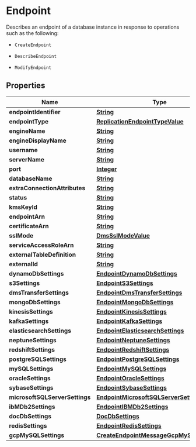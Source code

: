 

# Endpoint

<p>Describes an endpoint of a database instance in response to operations such as the following:</p> <ul> <li> <p> <code>CreateEndpoint</code> </p> </li> <li> <p> <code>DescribeEndpoint</code> </p> </li> <li> <p> <code>ModifyEndpoint</code> </p> </li> </ul>

## Properties

| Name | Type | Description | Notes |
|------------ | ------------- | ------------- | -------------|
|**endpointIdentifier** | [**String**](String.md) |  |  [optional] |
|**endpointType** | [**ReplicationEndpointTypeValue**](ReplicationEndpointTypeValue.md) |  |  [optional] |
|**engineName** | [**String**](String.md) |  |  [optional] |
|**engineDisplayName** | [**String**](String.md) |  |  [optional] |
|**username** | [**String**](String.md) |  |  [optional] |
|**serverName** | [**String**](String.md) |  |  [optional] |
|**port** | [**Integer**](Integer.md) |  |  [optional] |
|**databaseName** | [**String**](String.md) |  |  [optional] |
|**extraConnectionAttributes** | [**String**](String.md) |  |  [optional] |
|**status** | [**String**](String.md) |  |  [optional] |
|**kmsKeyId** | [**String**](String.md) |  |  [optional] |
|**endpointArn** | [**String**](String.md) |  |  [optional] |
|**certificateArn** | [**String**](String.md) |  |  [optional] |
|**sslMode** | [**DmsSslModeValue**](DmsSslModeValue.md) |  |  [optional] |
|**serviceAccessRoleArn** | [**String**](String.md) |  |  [optional] |
|**externalTableDefinition** | [**String**](String.md) |  |  [optional] |
|**externalId** | [**String**](String.md) |  |  [optional] |
|**dynamoDbSettings** | [**EndpointDynamoDbSettings**](EndpointDynamoDbSettings.md) |  |  [optional] |
|**s3Settings** | [**EndpointS3Settings**](EndpointS3Settings.md) |  |  [optional] |
|**dmsTransferSettings** | [**EndpointDmsTransferSettings**](EndpointDmsTransferSettings.md) |  |  [optional] |
|**mongoDbSettings** | [**EndpointMongoDbSettings**](EndpointMongoDbSettings.md) |  |  [optional] |
|**kinesisSettings** | [**EndpointKinesisSettings**](EndpointKinesisSettings.md) |  |  [optional] |
|**kafkaSettings** | [**EndpointKafkaSettings**](EndpointKafkaSettings.md) |  |  [optional] |
|**elasticsearchSettings** | [**EndpointElasticsearchSettings**](EndpointElasticsearchSettings.md) |  |  [optional] |
|**neptuneSettings** | [**EndpointNeptuneSettings**](EndpointNeptuneSettings.md) |  |  [optional] |
|**redshiftSettings** | [**EndpointRedshiftSettings**](EndpointRedshiftSettings.md) |  |  [optional] |
|**postgreSQLSettings** | [**EndpointPostgreSQLSettings**](EndpointPostgreSQLSettings.md) |  |  [optional] |
|**mySQLSettings** | [**EndpointMySQLSettings**](EndpointMySQLSettings.md) |  |  [optional] |
|**oracleSettings** | [**EndpointOracleSettings**](EndpointOracleSettings.md) |  |  [optional] |
|**sybaseSettings** | [**EndpointSybaseSettings**](EndpointSybaseSettings.md) |  |  [optional] |
|**microsoftSQLServerSettings** | [**EndpointMicrosoftSQLServerSettings**](EndpointMicrosoftSQLServerSettings.md) |  |  [optional] |
|**ibMDb2Settings** | [**EndpointIBMDb2Settings**](EndpointIBMDb2Settings.md) |  |  [optional] |
|**docDbSettings** | [**DocDbSettings**](DocDbSettings.md) |  |  [optional] |
|**redisSettings** | [**EndpointRedisSettings**](EndpointRedisSettings.md) |  |  [optional] |
|**gcpMySQLSettings** | [**CreateEndpointMessageGcpMySQLSettings**](CreateEndpointMessageGcpMySQLSettings.md) |  |  [optional] |




